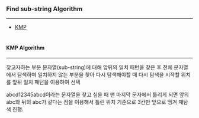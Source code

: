 ### Find sub-string Algorithm

---

- [KMP](#kmp-algorithm)

#

#### KMP Algorithm

---

찾고자하는 부분 문자열(sub-string)에 대해 앞뒤의 일치 패턴을 찾은 후 전체 문자열에서 탐색하며 일치하지 않는 부분을 찾아 다시 탐색해야할 때 다시 탐색을 시작할 위치를 앞뒤 일치 패턴을 이용하여 선택

abcd12345abcd이라는 문자열을 찾고 싶을 때 맨 마지막 문자에서 틀리게 되면 앞의 abc와 뒤의 abc가 같다는 점을 이용해서 틀린 위치 기준으로 3칸만 앞으로 땡겨 재탐색 진행.
